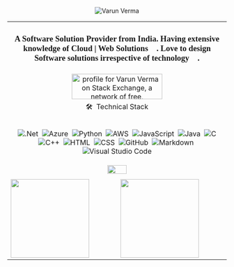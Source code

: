 <p align="center"> <img src="https://komarev.com/ghpvc/?username=vermavarun&label=Profile%20views&color=0e75b6&style=flat" alt="Varun Verma" /> </p>


  <table align="center" border="0">

  <tr>
  <td colspan="2"><h3 align="center" style="font-family:comic sans">A Software Solution Provider from India. Having extensive knowledge of Cloud | Web Solutions 🚀. Love to design Software solutions irrespective of technology 🌟. </h3></td>
  </tr>
  
  <tr>
    <td colspan="2" border="0" align="center"><a align="center" href="https://stackexchange.com/users/2966471/varun-verma"><img src="https://stackexchange.com/users/flair/2966471.png" width="208" height="58" alt="profile for Varun Verma on Stack Exchange, a network of free, community-driven Q&amp;A sites" title="profile for Varun Verma on Stack Exchange, a network of free, community-driven Q&amp;A sites" /></a>
    </td>
</tr>


  <tr><td colspan="2" align="center"> 🛠 &nbsp;Technical Stack
    <br/>
    <br/>
    


![.Net](https://img.shields.io/badge/-.Net-05122A?style=flat&logo=.net)&nbsp;
![Azure](https://img.shields.io/badge/-Azure-05122A?style=flat&logo=Microsoft%20Azure)&nbsp;
![Python](https://img.shields.io/badge/-Python-05122A?style=flat&logo=python)&nbsp;
![AWS](https://img.shields.io/badge/-AWS-05122A?style=flat&logo=Amazon%20Aws)&nbsp;
![JavaScript](https://img.shields.io/badge/-JavaScript-05122A?style=flat&logo=javascript)&nbsp;
![Java](https://img.shields.io/badge/-Java-05122A?style=flat&logo=Java&logoColor=FFA518)&nbsp;
![C](https://img.shields.io/badge/-C-05122A?style=flat&logo=C&logoColor=A8B9CC)\
![C++](https://img.shields.io/badge/-C++-05122A?style=flat&logo=C%2B%2B&logoColor=00599C)&nbsp;
![HTML](https://img.shields.io/badge/-HTML-05122A?style=flat&logo=HTML5)&nbsp;
![CSS](https://img.shields.io/badge/-CSS-05122A?style=flat&logo=CSS3&logoColor=1572B6)&nbsp;
![GitHub](https://img.shields.io/badge/-GitHub-05122A?style=flat&logo=github)&nbsp;
![Markdown](https://img.shields.io/badge/-Markdown-05122A?style=flat&logo=markdown)&nbsp;
![Visual Studio Code](https://img.shields.io/badge/-Visual%20Studio%20Code-05122A?style=flat&logo=visual-studio-code&logoColor=007ACC)</td></tr>

  <tr><td colspan="2"   border="0" align="center"><img src="https://user-images.githubusercontent.com/8264476/227970242-2e5e4e92-a18d-485b-b823-e6a3166675ff.gif" width="30%" /></td></tr>

  <tr><td colspan="2" align="center" ⚙️ &nbsp;GitHub Analytics</td></tr>
  
  <tr><td><img height="180em" align="center" src="https://github-readme-stats-eight-theta.vercel.app/api?username=vermavarun&show_icons=true&theme=algolia&include_all_commits=true&count_private=true"/>
  </td>
  <td>
 <img height="180em" align="center" src="https://github-readme-stats-eight-theta.vercel.app/api/top-langs/?username=vermavarun&layout=compact&langs_count=20&theme=algolia"/>

  </td>
  </tr>
 </table>
